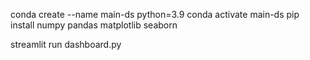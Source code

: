 conda create --name main-ds python=3.9
conda activate main-ds
pip install numpy pandas  matplotlib seaborn 



streamlit run dashboard.py

